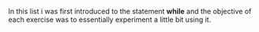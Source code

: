 In this list i was first introduced to the statement <b>while</b> and the objective of each exercise was to essentially experiment a little bit using it.